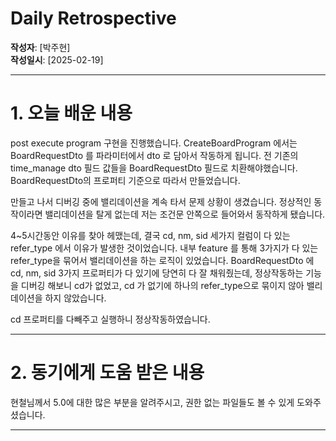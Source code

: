 # Daily Retrospective

**작성자**: [박주현]  
**작성일시**: [2025-02-19]

---

# 1. 오늘 배운 내용

post execute program 구현을 진행했습니다. CreateBoardProgram 에서는 BoardRequestDto 를 파라미터에서 dto 로 담아서 작동하게 됩니다. 전 기존의 time_manage dto 필드 값들을 BoardRequestDto 필드로 치환해야했습니다. BoardRequestDto의 프로퍼티 기준으로 따라서 만들었습니다.

만들고 나서 디버깅 중에 밸리데이션을 계속 타서 문제 상황이 생겼습니다. 정상적인 동작이라면 밸리데이션을 탈게 없는데 저는 조건문 안쪽으로 들어와서 동작하게 됐습니다.

4~5시간동안 이유를 찾아 헤맸는데, 결국 cd, nm, sid 세가지 컬럼이 다 있는 refer_type 에서 이유가 발생한 것이었습니다. 내부 feature 를 통해 3가지가 다 있는 refer_type을 묶어서 밸리데이션을 하는 로직이 있었습니다. BoardRequestDto 에 cd, nm, sid 3가지 프로퍼티가 다 있기에 당연히 다 잘 채워줬는데, 정상작동하는 기능을 디버깅 해보니 cd가 없었고, cd 가 없기에 하나의 refer_type으로 묶이지 않아 밸리데이션을 하지 않았습니다.

cd 프로퍼티를 다빼주고 실행하니 정상작동하였습니다.

---

# 2. 동기에게 도움 받은 내용

현철님께서 5.0에 대한 많은 부분을 알려주시고, 권한 없는 파일들도 볼 수 있게 도와주셨습니다.

---
